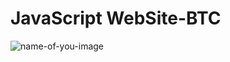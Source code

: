 # JavaScript WebSite-BTC 
![name-of-you-image](https://lh3.googleusercontent.com/Bhb8kW_UmNjrGPl3PqusBfgqhB_NTw6lWpuAeHN_IfgaYXhXv-y9BNEJuCFCgTB3xv1aL7AmTPU6L5QBG4cvSxV-KyxUh5k5RUrOC-nDvyCOsKie5aeM8i3hdaLgRA0ruWe8pAih0RjnwjNcRtbScRS4nK-ssi5Xh6VnrfQWqYm1AsCtMJLCyzh2aTJruIgfucNjFQbDlnR1ilfgUrxY8CjdUVR0l5cs8Wvm2zmHCgwiUqNMOXAE1Impa8vC16Gm8obQjtXJEIlpg-WtT8jvsOemc7PYiVjfecMm-1F5AoseIgt2b1cVHHIchC4B8Vdxt-PoQUG1w3Z8lqQpijHmqunQ4JPzgtDtL-yYTUSgtiZ1iV1cQarlCBBHhz-l1DnWko8epP3yzN_A6uHdVxgp9Ec9i8HXvqYzKLW1A6N0AquMUyOopI41kjffkjjeEf9Zeo3ii7DQJO7onGuWCeiShzzLfhs2SkF0pafl9H7-P-Et9P0tAVZDCXtWzamU5qZs0jrWQuHzRe9FW8JWyhmG1FiTKNsdOrVc_TryflHLYhOE32wX50wzJJhEUAuQlaJcVUSyPLWwnUryMzRT4wHOtFd6ULa1SSdUn7D5k9mYXb89fsRWb-Pm5v2seNFJjqe88ojuGjiugml5jWQX8Z6FNc95iolfbBq8Zn5uHpD92TPMFQLu2hLM1Z5ZfTrfUkRnRViq-Egq38VvMWYGIgy0is2zF1Wx4nquuSHnJ1uDGdzfSIBW-UpaBX7idw54C3uQvodh2ZWrDIbaWxQyV8N3gsZIFsFtIh0qICyq3ykEm0A4XUnCFlyHtQ_Lym3KNaioF5GPhxQQ_8XUJnnOaRsI9dq51gAW-XocnEwARzd-yMzTlp2x4DIDDZPxyMRiUhQpZcA8ViakrhU=w1440-h704-no?authuser=0)
